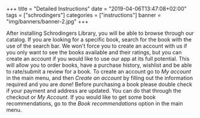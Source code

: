 +++
title = "Detailed Instructions"
date = "2019-04-06T13:47:08+02:00"
tags = ["schrodingers"]
categories = ["instructions"]
banner = "img/banners/banner-2.jpg"
+++

After installing Schrodingers Library, you will be able to browse through our catalog. If you are looking for a specific book, search for the book with the use of the search bar.
We won't force you to create an account with us if you only want to see the books available and their ratings, but you can create an account if you would like to use our app at its full potential. This will allow you to order books, have a purchase history, wishlist and be able to rate/submit a review for a book.
To create an account go to *My account* in the main menu, and then *Create an account* by filling out the information required and you are done!
Before purchasing a book please double check if your payment and address are updated. You can do that through the checkout or *My Account*.
If you would like to get some book recommendations, go to the *Book recommendations* option in the main menu.
